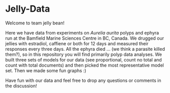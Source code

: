 # Jelly-Data

Welcome to team jelly bean!

Here we have data from experiments on *Aurelia aurita* polyps and ephyra run at the Bamfield Marine Sciences Centre in BC, Canada. 
We drugged our jellies with estradiol, caffiene or both for 12 days and measured their responses every three days.
All the ephyra died ... (we think a parasite killed them?), so in this repository you will find primarily polyp data analyses.
We built three sets of models for our data (see proportional, count no total and count with total documents) and then picked the most representative model set.
Then we made some fun graphs :) 

Have fun with our data and feel free to drop any questions or comments in the discussion!
